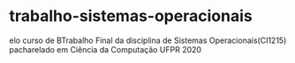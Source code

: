 # trabalho-sistemas-operacionais
elo curso de BTrabalho Final da disciplina de Sistemas Operacionais(CI1215) pacharelado em Ciência da Computação UFPR 2020
